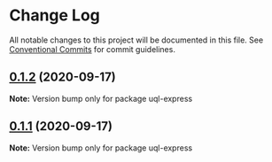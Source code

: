 # Change Log

All notable changes to this project will be documented in this file.
See [Conventional Commits](https://conventionalcommits.org) for commit guidelines.

## [0.1.2](https://github.com/impensables/uql-express/compare/v0.1.4...v0.1.2) (2020-09-17)

**Note:** Version bump only for package uql-express





## [0.1.1](https://github.com/impensables/uql-express/compare/v0.1.4...v0.1.1) (2020-09-17)

**Note:** Version bump only for package uql-express
